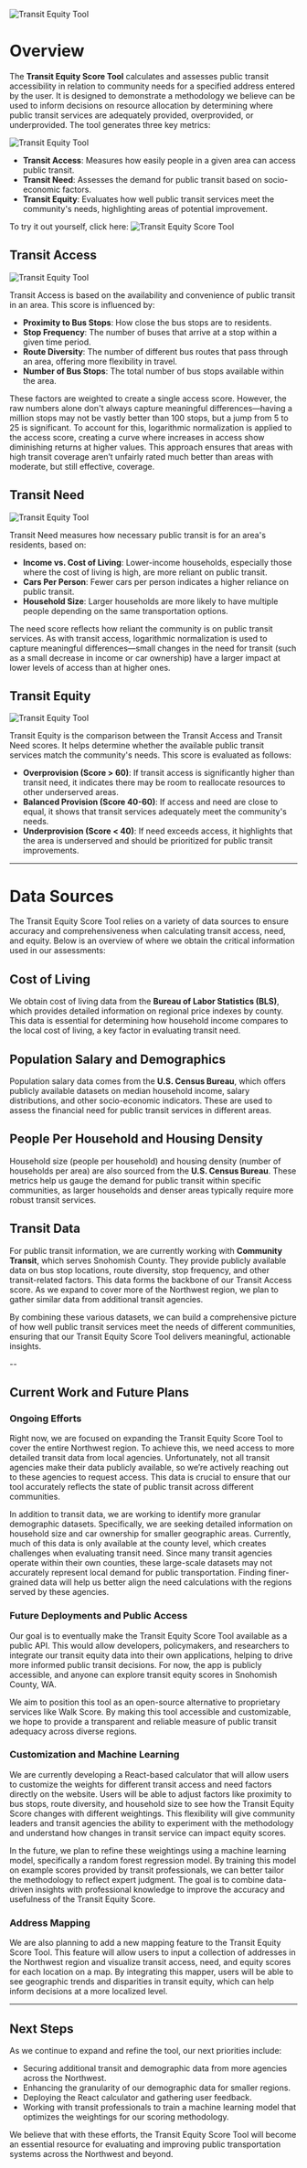 ![Transit Equity Tool](docs/enter.png) <!-- Add your image URL here -->

# Overview

The **Transit Equity Score Tool** calculates and assesses public transit accessibility in relation to community needs for a specified address entered by the user. It is designed to demonstrate a methodology we believe can be used to inform decisions on resource allocation by determining where public transit services are adequately provided, overprovided, or underprovided. The tool generates three key metrics:

![Transit Equity Tool](docs/overview.png) <!-- Add your image URL here -->

- **Transit Access**: Measures how easily people in a given area can access public transit.
- **Transit Need**: Assesses the demand for public transit based on socio-economic factors.
- **Transit Equity**: Evaluates how well public transit services meet the community's needs, highlighting areas of potential improvement.

To try it out yourself, click here:
![Transit Equity Score Tool](http://50.46.51.158:4000/)

## Transit Access

![Transit Equity Tool](docs/access.png) <!-- Add your image URL here -->

Transit Access is based on the availability and convenience of public transit in an area. This score is influenced by:

- **Proximity to Bus Stops**: How close the bus stops are to residents.
- **Stop Frequency**: The number of buses that arrive at a stop within a given time period.
- **Route Diversity**: The number of different bus routes that pass through an area, offering more flexibility in travel.
- **Number of Bus Stops**: The total number of bus stops available within the area.

These factors are weighted to create a single access score. However, the raw numbers alone don't always capture meaningful differences—having a million stops may not be vastly better than 100 stops, but a jump from 5 to 25 is significant. To account for this, logarithmic normalization is applied to the access score, creating a curve where increases in access show diminishing returns at higher values. This approach ensures that areas with high transit coverage aren’t unfairly rated much better than areas with moderate, but still effective, coverage.

## Transit Need

![Transit Equity Tool](docs/need.png) <!-- Add your image URL here -->

Transit Need measures how necessary public transit is for an area's residents, based on:

- **Income vs. Cost of Living**: Lower-income households, especially those where the cost of living is high, are more reliant on public transit.
- **Cars Per Person**: Fewer cars per person indicates a higher reliance on public transit.
- **Household Size**: Larger households are more likely to have multiple people depending on the same transportation options.

The need score reflects how reliant the community is on public transit services. As with transit access, logarithmic normalization is used to capture meaningful differences—small changes in the need for transit (such as a small decrease in income or car ownership) have a larger impact at lower levels of access than at higher ones.

## Transit Equity

![Transit Equity Tool](docs/equity.png) <!-- Add your image URL here -->

Transit Equity is the comparison between the Transit Access and Transit Need scores. It helps determine whether the available public transit services match the community's needs. This score is evaluated as follows:

- **Overprovision (Score > 60)**: If transit access is significantly higher than transit need, it indicates there may be room to reallocate resources to other underserved areas.
- **Balanced Provision (Score 40-60)**: If access and need are close to equal, it shows that transit services adequately meet the community's needs.
- **Underprovision (Score < 40)**: If need exceeds access, it highlights that the area is underserved and should be prioritized for public transit improvements.

---


# Data Sources

The Transit Equity Score Tool relies on a variety of data sources to ensure accuracy and comprehensiveness when calculating transit access, need, and equity. Below is an overview of where we obtain the critical information used in our assessments:

## Cost of Living

We obtain cost of living data from the **Bureau of Labor Statistics (BLS)**, which provides detailed information on regional price indexes by county. This data is essential for determining how household income compares to the local cost of living, a key factor in evaluating transit need.

## Population Salary and Demographics

Population salary data comes from the **U.S. Census Bureau**, which offers publicly available datasets on median household income, salary distributions, and other socio-economic indicators. These are used to assess the financial need for public transit services in different areas.

## People Per Household and Housing Density

Household size (people per household) and housing density (number of households per area) are also sourced from the **U.S. Census Bureau**. These metrics help us gauge the demand for public transit within specific communities, as larger households and denser areas typically require more robust transit services.

## Transit Data

For public transit information, we are currently working with **Community Transit**, which serves Snohomish County. They provide publicly available data on bus stop locations, route diversity, stop frequency, and other transit-related factors. This data forms the backbone of our Transit Access score. As we expand to cover more of the Northwest region, we plan to gather similar data from additional transit agencies.

By combining these various datasets, we can build a comprehensive picture of how well public transit services meet the needs of different communities, ensuring that our Transit Equity Score Tool delivers meaningful, actionable insights.


--


## Current Work and Future Plans

### Ongoing Efforts

Right now, we are focused on expanding the Transit Equity Score Tool to cover the entire Northwest region. To achieve this, we need access to more detailed transit data from local agencies. Unfortunately, not all transit agencies make their data publicly available, so we’re actively reaching out to these agencies to request access. This data is crucial to ensure that our tool accurately reflects the state of public transit across different communities.

In addition to transit data, we are working to identify more granular demographic datasets. Specifically, we are seeking detailed information on household size and car ownership for smaller geographic areas. Currently, much of this data is only available at the county level, which creates challenges when evaluating transit need. Since many transit agencies operate within their own counties, these large-scale datasets may not accurately represent local demand for public transportation. Finding finer-grained data will help us better align the need calculations with the regions served by these agencies.

### Future Deployments and Public Access

Our goal is to eventually make the Transit Equity Score Tool available as a public API. This would allow developers, policymakers, and researchers to integrate our transit equity data into their own applications, helping to drive more informed public transit decisions. For now, the app is publicly accessible, and anyone can explore transit equity scores in Snohomish County, WA.

We aim to position this tool as an open-source alternative to proprietary services like Walk Score. By making this tool accessible and customizable, we hope to provide a transparent and reliable measure of public transit adequacy across diverse regions.

### Customization and Machine Learning

We are currently developing a React-based calculator that will allow users to customize the weights for different transit access and need factors directly on the website. Users will be able to adjust factors like proximity to bus stops, route diversity, and household size to see how the Transit Equity Score changes with different weightings. This flexibility will give community leaders and transit agencies the ability to experiment with the methodology and understand how changes in transit service can impact equity scores.

In the future, we plan to refine these weightings using a machine learning model, specifically a random forest regression model. By training this model on example scores provided by transit professionals, we can better tailor the methodology to reflect expert judgment. The goal is to combine data-driven insights with professional knowledge to improve the accuracy and usefulness of the Transit Equity Score.

### Address Mapping

We are also planning to add a new mapping feature to the Transit Equity Score Tool. This feature will allow users to input a collection of addresses in the Northwest region and visualize transit access, need, and equity scores for each location on a map. By integrating this mapper, users will be able to see geographic trends and disparities in transit equity, which can help inform decisions at a more localized level.

---

## Next Steps

As we continue to expand and refine the tool, our next priorities include:

- Securing additional transit and demographic data from more agencies across the Northwest.
- Enhancing the granularity of our demographic data for smaller regions.
- Deploying the React calculator and gathering user feedback.
- Working with transit professionals to train a machine learning model that optimizes the weightings for our scoring methodology.

We believe that with these efforts, the Transit Equity Score Tool will become an essential resource for evaluating and improving public transportation systems across the Northwest and beyond.
